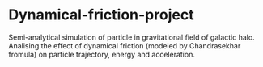 # Dynamical-friction-project
Semi-analytical simulation of particle in gravitational field of galactic halo. Analising the effect of dynamical friction (modeled by Chandrasekhar fromula) on particle trajectory, energy and acceleration.
